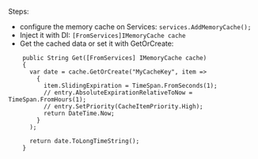 Steps:
- configure the memory cache on Services: ```services.AddMemoryCache();```
- Inject it with DI: ```[FromServices]IMemoryCache cache```
- Get the cached data or set it with GetOrCreate:
```
    public String Get([FromServices] IMemoryCache cache)
    {
      var date = cache.GetOrCreate("MyCacheKey", item =>
        {
          item.SlidingExpiration = TimeSpan.FromSeconds(1);
          // entry.AbsoluteExpirationRelativeToNow = TimeSpan.FromHours(1);
          // entry.SetPriority(CacheItemPriority.High);
          return DateTime.Now;
        }
      );

      return date.ToLongTimeString();
    }
````
